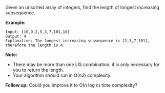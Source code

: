Given an unsorted array of integers, find the length of longest increasing subsequence.

**Example:**

```
Input: [10,9,2,5,3,7,101,18]
Output: 4
Explanation: The longest increasing subsequence is [2,3,7,101], therefore the length is 4.
```

**Note:**

 - There may be more than one LIS combination, it is only necessary for you to return the length.
 - Your algorithm should run in O(_n2_) complexity.

**Follow up:** Could you improve it to O(_n_ log _n_) time complexity?
